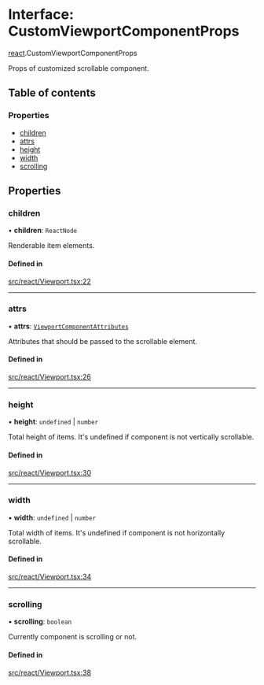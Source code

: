 # Interface: CustomViewportComponentProps

[react](../modules/react.md).CustomViewportComponentProps

Props of customized scrollable component.

## Table of contents

### Properties

- [children](react.CustomViewportComponentProps.md#children)
- [attrs](react.CustomViewportComponentProps.md#attrs)
- [height](react.CustomViewportComponentProps.md#height)
- [width](react.CustomViewportComponentProps.md#width)
- [scrolling](react.CustomViewportComponentProps.md#scrolling)

## Properties

### children

• **children**: `ReactNode`

Renderable item elements.

#### Defined in

[src/react/Viewport.tsx:22](https://github.com/inokawa/virtua/blob/735e8bf3/src/react/Viewport.tsx#L22)

___

### attrs

• **attrs**: [`ViewportComponentAttributes`](../modules/react.md#viewportcomponentattributes)

Attributes that should be passed to the scrollable element.

#### Defined in

[src/react/Viewport.tsx:26](https://github.com/inokawa/virtua/blob/735e8bf3/src/react/Viewport.tsx#L26)

___

### height

• **height**: `undefined` \| `number`

Total height of items. It's undefined if component is not vertically scrollable.

#### Defined in

[src/react/Viewport.tsx:30](https://github.com/inokawa/virtua/blob/735e8bf3/src/react/Viewport.tsx#L30)

___

### width

• **width**: `undefined` \| `number`

Total width of items. It's undefined if component is not horizontally scrollable.

#### Defined in

[src/react/Viewport.tsx:34](https://github.com/inokawa/virtua/blob/735e8bf3/src/react/Viewport.tsx#L34)

___

### scrolling

• **scrolling**: `boolean`

Currently component is scrolling or not.

#### Defined in

[src/react/Viewport.tsx:38](https://github.com/inokawa/virtua/blob/735e8bf3/src/react/Viewport.tsx#L38)
